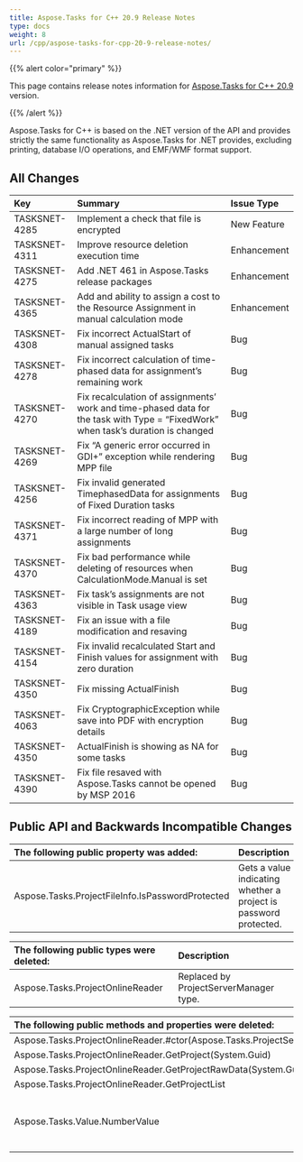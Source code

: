 ```yaml
---
title: Aspose.Tasks for C++ 20.9 Release Notes
type: docs
weight: 8
url: /cpp/aspose-tasks-for-cpp-20-9-release-notes/
---
```


{{% alert color="primary" %}} 

This page contains release notes information for [Aspose.Tasks for C++ 20.9](https://downloads.aspose.com/tasks/cpp/new-releases/aspose.tasks-for-c---20.9.0/) version.

{{% /alert %}} 

Aspose.Tasks for C++ is based on the .NET version of the API and provides strictly the same functionality as Aspose.Tasks for .NET provides, excluding printing, database I/O operations, and EMF/WMF format support.

## **All Changes**

|**Key** | **Summary** | **Issue Type**|
| :- | :- | :- |
|TASKSNET-4285	|Implement a check that file is encrypted|New Feature|
|TASKSNET-4311	|Improve resource deletion execution time|Enhancement|
|TASKSNET-4275	|Add .NET 461 in Aspose.Tasks release packages|Enhancement|
|TASKSNET-4365	|Add and ability to assign a cost to the Resource Assignment in manual calculation mode|Enhancement|
|TASKSNET-4308	|Fix incorrect ActualStart of manual assigned tasks|Bug|
|TASKSNET-4278	|Fix incorrect calculation of time-phased data for assignment’s remaining work|Bug|
|TASKSNET-4270	|Fix recalculation of assignments’ work and time-phased data for the task with Type = “FixedWork” when task’s duration is changed|Bug|
|TASKSNET-4269	|Fix “A generic error occurred in GDI+” exception while rendering MPP file|Bug|
|TASKSNET-4256	|Fix invalid generated TimephasedData for assignments of Fixed Duration tasks|Bug|
|TASKSNET-4371	|Fix incorrect reading of MPP with a large number of long assignments|Bug|
|TASKSNET-4370	|Fix bad performance while deleting of resources when CalculationMode.Manual is set|Bug|
|TASKSNET-4363	|Fix task’s assignments are not visible in Task usage view|Bug|
|TASKSNET-4189	|Fix an issue with a file modification and resaving|Bug|
|TASKSNET-4154	|Fix invalid recalculated Start and Finish values for assignment with zero duration|Bug|
|TASKSNET-4350	|Fix missing ActualFinish|Bug|
|TASKSNET-4063	|Fix CryptographicException while save into PDF with encryption details|Bug|
|TASKSNET-4350	|ActualFinish is showing as NA for some tasks|Bug|
|TASKSNET-4390	|Fix file resaved with Aspose.Tasks cannot be opened by MSP 2016|Bug||Bug|

## **Public API and Backwards Incompatible Changes**

|**The following public property was added:** |**Description** |
| :- | :- |
|Aspose.Tasks.ProjectFileInfo.IsPasswordProtected | Gets a value indicating whether a project is password protected. |

|**The following public types were deleted:** |**Description** |
| :- | :- |
|Aspose.Tasks.ProjectOnlineReader | Replaced by ProjectServerManager type.| 

|**The following public methods and properties were deleted:** |**Description** |
| :- | :- |
|Aspose.Tasks.ProjectOnlineReader.#ctor(Aspose.Tasks.ProjectServerCredentials) | |
|Aspose.Tasks.ProjectOnlineReader.GetProject(System.Guid) | |
|Aspose.Tasks.ProjectOnlineReader.GetProjectRawData(System.Guid) | | 
|Aspose.Tasks.ProjectOnlineReader.GetProjectList | |	 
|Aspose.Tasks.Value.NumberValue	| Replaced with NumericValue (decimal) property|